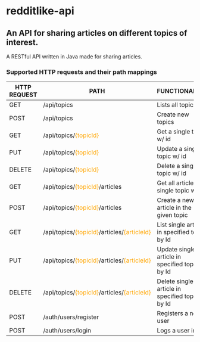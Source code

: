 # redditlike-api

## An API for sharing articles on different topics of interest.

A RESTful API written in Java made for sharing articles.

### Supported HTTP requests and their path mappings

| HTTP REQUEST | PATH | FUNCTIONALITY |
| ------------ | ---- | ------------- |
| GET | /api/topics | Lists all topics |
| POST | /api/topics | Create new topics |
| GET | /api/topics/<span style="color:orange">{topicId}</span> | Get a single topic w/ id |
| PUT | /api/topics/<span style="color:orange">{topicId}</span> | Update a single topic w/ id |
| DELETE | /api/topics/<span style="color:orange">{topicId}</span> | Delete a single topic w/ id |
| GET | /api/topics/<span style="color:orange">{topicId}</span>/articles | Get all articles for single topic w/ id |
| POST | /api/topics/<span style="color:orange">{topicId}</span>/articles | Create a new article in the given topic |
| GET | /api/topics/<span style="color:orange">{topicId}</span>/articles/<span style="color:orange">{articleId}</span> | List single article in specified topic by Id |
| PUT | /api/topics/<span style="color:orange">{topicId}</span>/articles/<span style="color:orange">{articleId}</span> | Update single article in specified topic by Id |
| DELETE | /api/topics/<span style="color:orange">{topicId}</span>/articles/<span style="color:orange">{articleId}</span> | Delete single article in specified topic by Id |
| POST | /auth/users/register | Registers a new user |
| POST | /auth/users/login | Logs a user in |
